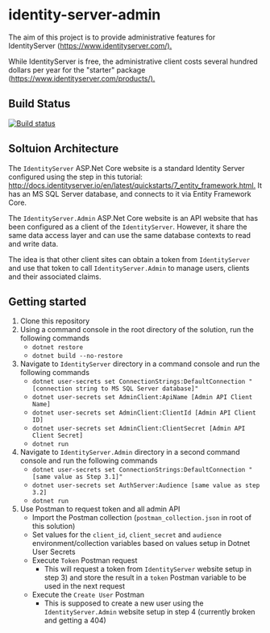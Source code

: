 # identity-server-admin

The aim of this project is to provide administrative features for IdentityServer (<https://www.identityserver.com/).>

While IdentityServer is free, the administrative client costs several hundred dollars per year for the "starter" package (<https://www.identityserver.com/products/).>

## Build Status

[![Build status](https://saji.visualstudio.com/Open%20Source/_apis/build/status/Identity%20Server%20Admin)](https://saji.visualstudio.com/Open%20Source/_build/latest?definitionId=34)

## Soltuion Architecture

The `IdentityServer` ASP.Net Core website is a standard Identity Server configured using the step in this tutorial: <http://docs.identityserver.io/en/latest/quickstarts/7_entity_framework.html.>  It has an MS SQL Server database, and connects to it via Entity Framework Core.

The `IdentityServer.Admin` ASP.Net Core website is an API website that has been configured as a client of the `IdentityServer`.  However, it share the same data access layer and can use the same database contexts to read and write data.

The idea is that other client sites can obtain a token from `IdentityServer` and use that token to call `IdentityServer.Admin` to manage users, clients and their associated claims.

## Getting started

1. Clone this repository
2. Using a command console in the root directory of the solution, run the following commands
   * `dotnet restore`
   * `dotnet build --no-restore`
3. Navigate to `IdentityServer` directory in a command console and run the following commands
   * `dotnet user-secrets set ConnectionStrings:DefaultConnection "[connection string to MS SQL Server database]"`
   * `dotnet user-secrets set AdminClient:ApiName [Admin API Client Name]`
   * `dotnet user-secrets set AdminClient:ClientId [Admin API Client ID]`
   * `dotnet user-secrets set AdminClient:ClientSecret [Admin API Client Secret]`
   * `dotnet run`
4. Navigate to `IdentityServer.Admin` directory in a second command console and run the following commands
   * `dotnet user-secrets set ConnectionStrings:DefaultConnection "[same value as Step 3.1]"`
   * `dotnet user-secrets set AuthServer:Audience [same value as step 3.2]`
   * `dotnet run`
5. Use Postman to request token and all admin API
   * Import the Postman collection (`postman_collection.json` in root of this solution)
   * Set values for the `client_id`, `client_secret` and `audience` environment/collection variables based on values setup in Dotnet User Secrets
   * Execute `Token` Postman request
     * This will request a token from `IdentityServer` website setup in step 3) and store the result in a `token` Postman variable to be used in the next request
   * Execute the `Create User` Postman
     * This is supposed to create a new user using the `IdentityServer.Admin` website setup in step 4 (currently broken and getting a 404)
